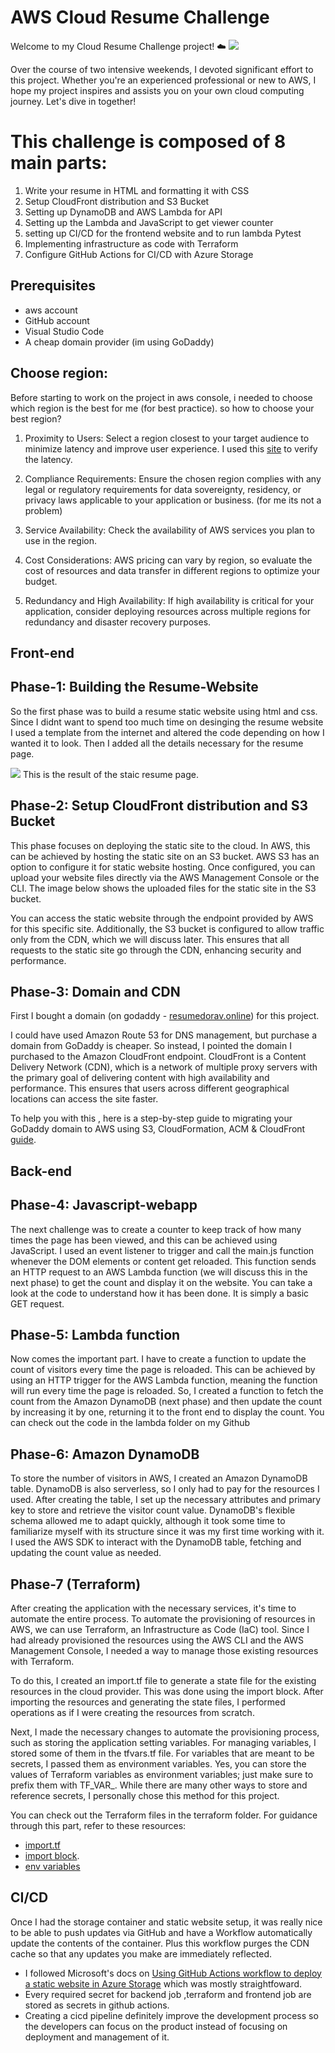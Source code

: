 # AWS Cloud Resume Challenge
Welcome to my Cloud Resume Challenge project! ☁️
<img src="https://media.licdn.com/dms/image/D4E12AQFqgBia89Ssyw/article-cover_image-shrink_720_1280/0/1689209856218?e=1722470400&v=beta&t=mCb9g1OVBAyjEkXfefkDIw83gTyWF61zd7ykEAyjAi0">


Over the course of two intensive weekends, I devoted significant effort to this project. Whether you're an experienced professional or new to AWS, I hope my project inspires and assists you on your own cloud computing journey. Let's dive in together!

# This challenge is composed of 8 main parts:

1. Write your resume in HTML and formatting it with CSS
2. Setup CloudFront distribution and S3 Bucket
4. Setting up DynamoDB and AWS Lambda for API
5. Setting up the Lambda and JavaScript to get viewer counter
6. setting up CI/CD for the frontend website and to run lambda Pytest 
7. Implementing infrastructure as code with Terraform
8. Configure GitHub Actions for CI/CD with Azure Storage


## Prerequisites
- aws account
- GitHub account
- Visual Studio Code
- A cheap domain provider (im using GoDaddy)

## Choose region: 
Before starting to work on the project in aws console, i needed to choose which region is the best for me (for best practice).
so how to choose your best region? 
1. Proximity to Users: Select a region closest to your target audience to minimize latency and improve user experience. 
I used this <a href="https://awsspeedtest.com/latency"> site</a>  to verify the latency.

2. Compliance Requirements: Ensure the chosen region complies with any legal or regulatory requirements for data sovereignty, residency, or privacy laws applicable to your application or business. (for me its not a problem)

3. Service Availability: Check the availability of AWS services you plan to use in the region. 

4. Cost Considerations: AWS pricing can vary by region, so evaluate the cost of resources and data transfer in different regions to optimize your budget.

5. Redundancy and High Availability: If high availability is critical for your application, consider deploying resources across multiple regions for redundancy and disaster recovery purposes.


## Front-end

## Phase-1: Building the Resume-Website
<p>So the first phase was to build a resume static website using html and css. Since I didnt want to spend too much time on desinging the resume website I used a template from the internet and altered the code depending on how I wanted it to look. Then I added all the details necessary for the resume page.</p>
<img src="https://github.com/DorAvissar/ResumeChallenge-/blob/main/frontend/frontscreen.jpg?raw=true">
This is the result of the staic resume page.

## Phase-2: Setup CloudFront distribution and S3 Bucket
This phase focuses on deploying the static site to the cloud. In AWS, this can be achieved by hosting the static site on an S3 bucket. 
AWS S3 has an option to configure it for static website hosting. Once configured, you can upload your website files directly via the AWS Management Console or the CLI. 
The image below shows the uploaded files for the static site in the S3 bucket.

You can access the static website through the endpoint provided by AWS for this specific site. 
Additionally, the S3 bucket is configured to allow traffic only from the CDN, which we will discuss later. This ensures that all requests to the static site go through the CDN, enhancing security and performance.

## Phase-3: Domain and CDN
First I bought a domain (on godaddy -  <a href="https://resumedorav.online/"> resumedorav.online</a>) for this project. 

I could have used Amazon Route 53 for DNS management, but purchase a domain from GoDaddy is cheaper.
So instead, I pointed the domain I purchased to the Amazon CloudFront endpoint. 
CloudFront is a Content Delivery Network (CDN), which is a network of multiple proxy servers with the primary goal of delivering content with high availability and performance. This ensures that users across different geographical locations can access the site faster.

To help you with this , here is a step-by-step guide to migrating your GoDaddy domain to AWS using S3, CloudFormation, ACM & CloudFront <a href="https://sodkiewiczm.medium.com/how-to-use-go-daddy-domain-in-aws-f295645ed548"> guide</a>.
  

## Back-end
## Phase-4: Javascript-webapp
The next challenge was to create a counter to keep track of how many times the page has been viewed, and this can be achieved using JavaScript. I used an event listener to trigger and call the main.js function whenever the DOM elements or content get reloaded. This function sends an HTTP request to an AWS Lambda function (we will discuss this in the next phase) to get the count and display it on the website. You can take a look at the code to understand how it has been done. It is simply a basic GET request.

## Phase-5: Lambda function
Now comes the important part. I have to create a function to update the count of visitors every time the page is reloaded. This can be achieved by using an HTTP trigger for the AWS Lambda function, meaning the function will run every time the page is reloaded. So, I created a function to fetch the count from the Amazon DynamoDB (next phase) and then update the count by increasing it by one, returning it to the front end to display the count.
You can check out the code in the  lambda folder on my Github

## Phase-6: Amazon DynamoDB
To store the number of visitors in AWS, I created an Amazon DynamoDB table. DynamoDB is also serverless, so I only had to pay for the resources I used. After creating the table, I set up the necessary attributes and primary key to store and retrieve the visitor count value. DynamoDB's flexible schema allowed me to adapt quickly, although it took some time to familiarize myself with its structure since it was my first time working with it. I used the AWS SDK to interact with the DynamoDB table, fetching and updating the count value as needed. 

## Phase-7 (Terraform)

After creating the application with the necessary services, it's time to automate the entire process. To automate the provisioning of resources in AWS, we can use Terraform, an Infrastructure as Code (IaC) tool. Since I had already provisioned the resources using the AWS CLI and the AWS Management Console, I needed a way to manage those existing resources with Terraform.

To do this, I created an import.tf file to generate a state file for the existing resources in the cloud provider. This was done using the import block. After importing the resources and generating the state files, I performed operations as if I were creating the resources from scratch.

Next, I made the necessary changes to automate the provisioning process, such as storing the application setting variables. For managing variables, I stored some of them in the tfvars.tf file. For variables that are meant to be secrets, I passed them as environment variables. Yes, you can store the values of Terraform variables as environment variables; just make sure to prefix them with TF_VAR_<variable-name>. While there are many other ways to store and reference secrets, I personally chose this method for this project.

You can check out the Terraform files in the terraform folder. For guidance through this part, refer to these resources:
- <a href="https://developer.hashicorp.com/terraform/language/import">import.tf</a>
- <a href="https://developer.hashicorp.com/terraform/language/import">import block</a>.
- <a href="https://awstip.com/managing-secrets-on-terraform-71ed245a455f">env variables <variable-name></a>

## CI/CD
Once I had the storage container and static website setup, it was really nice to be able to push updates via GitHub and have a Workflow automatically update the contents of the container. Plus this workflow purges the CDN cache so that any updates you make are immediately reflected.
- I followed Microsoft's docs on [Using GitHub Actions workflow to deploy a static website in Azure Storage](https://learn.microsoft.com/en-us/azure/storage/blobs/storage-blobs-static-site-github-actions?tabs=userlevel) which was mostly straightfoward. 
- Every required secret for backend job ,terraform and frontend job are stored as secrets in github actions. 
- Creating a cicd pipeline definitely improve the development process so the developers can focus on the product instead of focusing on deployment and management of it.

